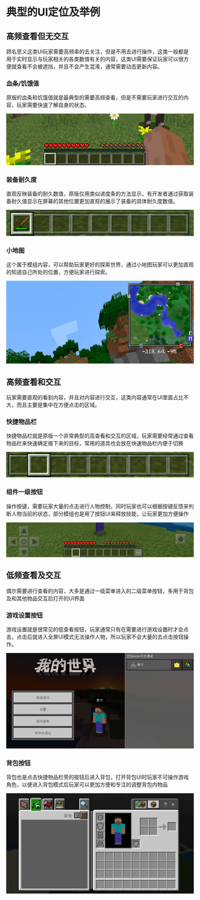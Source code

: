 # 典型的UI定位及举例

## 高频查看但无交互

顾名思义这类UI玩家需要高频率的去关注，但是不用去进行操作，这类一般都是用于实时显示与玩家相关的各类数值有关的内容，这类UI需要保证玩家可以很方便就查看不会被遮挡，并且不会产生混淆，通常需要动态更新内容。

### 血条/饥饿值

原版的血条和饥饿值就是最典型的需要高频查看，但是不需要玩家进行交互的内容，玩家需要快速了解自身的状态。

![img](./images/1_1.png)

### 装备耐久度

直观反映装备的耐久数值，原版仅用类似进度条的方法显示，有开发者通过获取装备耐久值显示在屏幕的其他位置更加直观的展示了装备的具体耐久度数值。

![img](./images/1_2.png)

### 小地图

这个属于模组内容，可以帮助玩家更好的探索世界，通过小地图玩家可以更加直观的知道自己所处的位置，方便玩家进行探索。

![img](./images/1_3.png)

## 高频查看和交互

玩家需要直观的看到内容，并且对内容进行交互，这类内容通常在UI里面占比不大，而且主要是集中在方便点击的区域。

### 快捷物品栏

快捷物品栏就是原版一个非常典型的高查看和交互的区域，玩家需要经常通过查看物品栏来快速确定接下来的目标，常用的道具也会放在快速物品栏内便于切换

![img](./images/1_4.png)

### 组件一级按钮

操作按键，需要玩家大量的点击进行人物控制，同时玩家也可以根据按键反馈来判断人物当前的状态，部分模组也是用了按钮UI来释放技能，让玩家更加方便操作

![img](./images/1_5.png)

## 低频查看及交互

偶尔需要进行查看的内容，大多是通过一级菜单进入的二级菜单按钮，多用于背包及和其他物品交互后打开的UI界面

### 游戏设置按钮

游戏设置就是很常见的低查看按钮，玩家通常只有在需要进行游戏设置时才会点击，点击后就进入全屏UI模式无法操作人物，所以玩家不会大量的去点击按钮操作。

![img](./images/1_6.png)

### 背包按钮

背包也是点击快捷物品栏旁的按钮后进入背包，打开背包UI时玩家不可操作游戏角色，以便进入背包模式后玩家可以更加方便和专注的调整背包内物品

![img](./images/1_7.png)